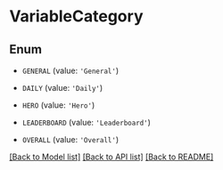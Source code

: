 # VariableCategory


## Enum

* `GENERAL` (value: `'General'`)

* `DAILY` (value: `'Daily'`)

* `HERO` (value: `'Hero'`)

* `LEADERBOARD` (value: `'Leaderboard'`)

* `OVERALL` (value: `'Overall'`)

[[Back to Model list]](../README.md#documentation-for-models) [[Back to API list]](../README.md#documentation-for-api-endpoints) [[Back to README]](../README.md)


